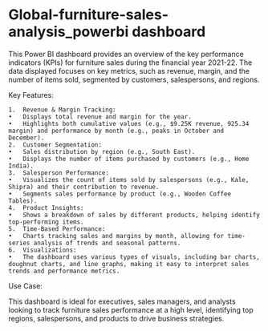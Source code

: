 # Global-furniture-sales-analysis_powerbi dashboard
This Power BI dashboard provides an overview of the key performance indicators (KPIs) for furniture sales during the financial year 2021-22. The data displayed focuses on key metrics, such as revenue, margin, and the number of items sold, segmented by customers, salespersons, and regions.

Key Features:

	1.	Revenue & Margin Tracking:
	•	Displays total revenue and margin for the year.
	•	Highlights both cumulative values (e.g., $9.25K revenue, 925.34 margin) and performance by month (e.g., peaks in October and December).
	2.	Customer Segmentation:
	•	Sales distribution by region (e.g., South East).
	•	Displays the number of items purchased by customers (e.g., Home India).
	3.	Salesperson Performance:
	•	Visualizes the count of items sold by salespersons (e.g., Kale, Shipra) and their contribution to revenue.
	•	Segments sales performance by product (e.g., Wooden Coffee Tables).
	4.	Product Insights:
	•	Shows a breakdown of sales by different products, helping identify top-performing items.
	5.	Time-Based Performance:
	•	Charts tracking sales and margins by month, allowing for time-series analysis of trends and seasonal patterns.
	6.	Visualizations:
	•	The dashboard uses various types of visuals, including bar charts, doughnut charts, and line graphs, making it easy to interpret sales trends and performance metrics.

Use Case:

This dashboard is ideal for executives, sales managers, and analysts looking to track furniture sales performance at a high level, identifying top regions, salespersons, and products to drive business strategies.
